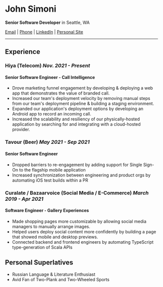 # John Simoni
**Senior Software Developer** in Seattle, WA

[Email](mailto://jsimoni03@gmail.com) | [Phone](tel://+15167803526) | [LinkedIn](https://www.linkedin.com/in/johnsimoni/) | [Personal Site](https://jsimoni42.github.io)

---

## Experience

### Hiya (Telecom) *Nov. 2021 - Present*
#### Senior Software Engineer - Call Intelligence
- Drove marketing funnel engagement by developing & deploying a web app that demonstrates the value of branded call. 
- Increased our team's deployment velocity by removing manual steps from our team's deployment pipeline & building a staging environment.
- Expanded our application's deployment options by developing an Android app to record an incoming call.
- Increased the scalability and resiliency of our physically-hosted application by searching for and integrating with a cloud-hosted provider.

### Tavour (Beer) *May 2021 - Sep 2021*
#### Senior Software Engineer
- Dropped barriers to re-engagement by adding support for Single Sign-On to the flagship mobile application
- Increased synchronization between engineering and product orgs by automating iOS test builds within a PR

### Curalate / Bazaarvoice (Social Media / E-Commerce) *March 2019 - Apr 2021*
#### Software Engineer - Gallery Experiences
- Made shopping pages more customizable by allowing social media managers to manually arrange images.
- Helped users deploy social content more confidently by building a page that showed mobile and desktop previews. 
- Connected backend and frontend engineers by automating TypeScript type-generation of Scala APIs

## Personal Superlatives
- Russian Language & Literature Enthusiast
- Avid Fan of Two-Plank and Two-Wheeled Sports
